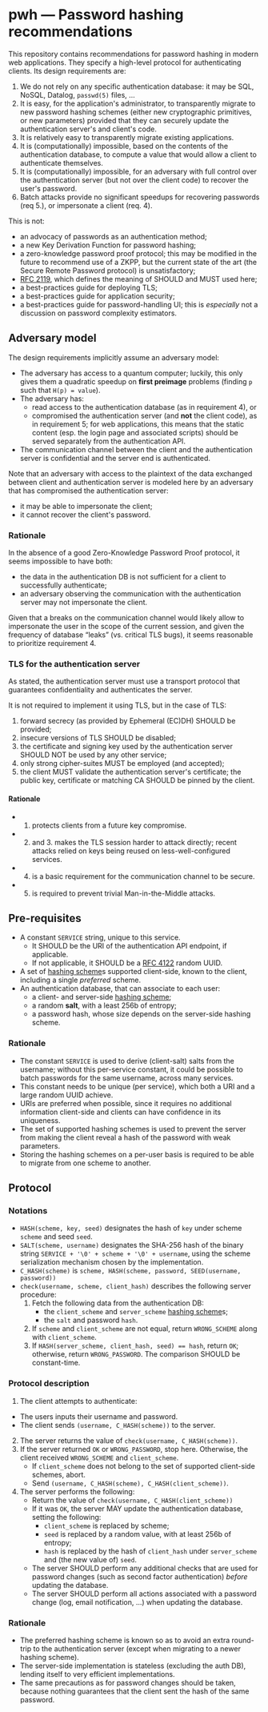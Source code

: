 # pwh — Password hashing recommendations

This repository contains recommendations for password hashing in modern
web applications.  They specify a high-level protocol for authenticating
clients.  Its design requirements are:

1. We do not rely on any specific authentication database: it may be
   SQL, NoSQL, Datalog, `passwd(5)` files, ...
2. It is easy, for the application's administrator, to transparently
   migrate to new password hashing schemes (either new cryptographic
   primitives, or new parameters) provided that they can securely
   update the authentication server's and client's code.
3. It is relatively easy to transparently migrate existing applications.
4. It is (computationally) impossible, based on the contents of the
   authentication database, to compute a value that would allow a client
   to authenticate themselves.
5. It is (computationally) impossible, for an adversary with full
   control over the authentication server (but not over the client code)
   to recover the user's password.
6. Batch attacks provide no significant speedups for recovering passwords (req 5.),
   or impersonate a client (req. 4).


This is not:
- an advocacy of passwords as an authentication method;
- a new Key Derivation Function for password hashing;
- a zero-knowledge password proof protocol;  this may be modified in
  the future to recommend use of a ZKPP, but the current state of the
  art (the Secure Remote Password protocol) is unsatisfactory;
- [RFC 2119], which defines the meaning of SHOULD and MUST used here;
- a best-practices guide for deploying TLS;
- a best-practices guide for application security;
- a best-practices guide for password-handling UI;  this is *especially*
  not a discussion on password complexity estimators.

[RFC 2119]: https://tools.ietf.org/html/rfc2119


## Adversary model

The design requirements implicitly assume an adversary model:
- The adversary has access to a quantum computer; luckily, this only
  gives them a quadratic speedup on **first preimage** problems
  (finding `p` such that `H(p) = value`).
- The adversary has:
  - read access to the authentication database (as in requirement 4), or
  - compromised the authentication server (and **not** the client code),
    as in requirement 5; for web applications, this means that the
    static content (esp. the login page and associated scripts) should
    be served separately from the authentication API.
- The communication channel between the client and the authentication
  server is confidential and the server end is authenticated.

Note that an adversary with access to the plaintext of the data
exchanged between client and authentication server is modeled here
by an adversary that has compromised the authentication server:
- it may be able to impersonate the client;
- it cannot recover the client's password.


### Rationale

In the absence of a good Zero-Knowledge Password Proof protocol,
it seems impossible to have both:
- the data in the authentication DB is not sufficient for a client
  to successfully authenticate;
- an adversary observing the communication with the authentication
  server may not impersonate the client.

Given that a breaks on the communication channel would likely allow
to impersonate the user in the scope of the current session, and given
the frequency of database “leaks” (vs. critical TLS bugs), it seems
reasonable to prioritize requirement 4.

### TLS for the authentication server

As stated, the authentication server must use a transport protocol that
guarantees confidentiality and authenticates the server.

It is not required to implement it using TLS, but in the case of TLS:
  1. forward secrecy (as provided by Ephemeral (EC)DH) SHOULD be provided;
  2. insecure versions of TLS SHOULD be disabled;
  3. the certificate and signing key used by the authentication server
     SHOULD NOT be used by any other service;
  4. only strong cipher-suites MUST be employed (and accepted);
  5. the client MUST validate the authentication server's certificate;
     the public key, certificate or matching CA SHOULD be pinned by the client.

#### Rationale

- 1. protects clients from a future key compromise.
- 2. and 3. makes the TLS session harder to attack directly;
  recent attacks relied on keys being reused on less-well-configured
  services.
- 4. is a basic requirement for the communication channel to be secure.
- 5. is required to prevent trivial Man-in-the-Middle attacks.


## Pre-requisites

- A constant `SERVICE` string, unique to this service.
  - It SHOULD be the URI of the authentication API endpoint,
    if applicable.
  - If not applicable, it SHOULD be a [RFC 4122] random UUID.
- A set of [hashing scheme]s supported client-side, known to the client,
  including a single *preferred* scheme.
- An authentication database, that can associate to each user:
  - a client- and server-side [hashing scheme];
  - a random **salt**, with a least 256b of entropy;
  - a password hash, whose size depends on the server-side
    hashing scheme.

[RFC 4122]: https://tools.ietf.org/html/rfc4122
[hashing scheme]: HASH_SCHEME.md


### Rationale

- The constant `SERVICE` is used to derive (client-salt) salts from
  the username; without this per-service constant, it could be possible
  to batch passwords for the same username, across many services.
- This constant needs to be unique (per service), which both a URI and
  a large random UUID achieve.
- URIs are preferred when possible, since it requires no additional
  information client-side and clients can have confidence in its
  uniqueness.
- The set of supported hashing schemes is used to prevent the server
  from making the client reveal a hash of the password with weak
  parameters.
- Storing the hashing schemes on a per-user basis is required to be able
  to migrate from one scheme to another.


## Protocol

### Notations

- `HASH(scheme, key, seed)` designates the hash of `key`
  under scheme `scheme` and seed `seed`.
- `SALT(scheme, username)` designates the SHA-256 hash of the binary
  string `SERVICE + '\0' + scheme + '\0' + username`, using the scheme
  serialization mechanism chosen by the implementation.
- `C_HASH(scheme)` is `scheme, HASH(scheme, password, SEED(username, password))`
- `check(username, scheme, client_hash)` describes the following server
  procedure:
  1. Fetch the following data from the authentication DB:
     - the `client_scheme` and `server_scheme` [hashing scheme]s;
     - the `salt` and password `hash`.
  2. If `scheme` and `client_scheme` are not equal,
     return `WRONG_SCHEME` along with `client_scheme`.
  3. If `HASH(server_scheme, client_hash, seed) == hash`,
     return `OK`; otherwise, return `WRONG_PASSWORD`.
     The comparison SHOULD be constant-time.

### Protocol description

1. The client attempts to authenticate:
  - The users inputs their username and password.
  - The client sends `(username, C_HASH(scheme))` to the server.
2. The server returns the value of `check(username, C_HASH(scheme))`.
3. If the server returned `OK` or `WRONG_PASSWORD`, stop here.
   Otherwise, the client received `WRONG_SCHEME` and `client_scheme`.
   - If `client_scheme` does not belong to the set of supported
     client-side schemes, abort.
   - Send `(username, C_HASH(scheme), C_HASH(client_scheme))`.
4. The server performs the following:
   - Return the value of `check(username, C_HASH(client_scheme))`
   - If it was `OK`, the server MAY update the authentication database,
     setting the following:
     - `client_scheme` is replaced by scheme;
     - `seed` is replaced by a random value, with at least 256b of
       entropy;
     - `hash` is replaced by the hash of `client_hash` under
       `server_scheme` and (the new value of) `seed`.
   - The server SHOULD perform any additional checks that are used for
     password changes (such as second factor authentication) *before*
     updating the database.
   - The server SHOULD perform all actions associated with a password
     change (log, email notification, ...) when updating the database.


### Rationale

- The preferred hashing scheme is known so as to avoid an extra
  round-trip to the authentication server (except when migrating to a
  newer hashing scheme).
- The server-side implementation is stateless (excluding the auth DB),
  lending itself to very efficient implementations.
- The same precautions as for password changes should be taken, because
  nothing guarantees that the client sent the hash of the same password.
